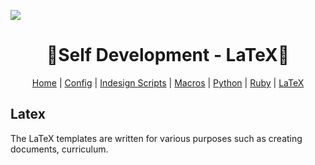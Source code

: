 ![][waves_top]

<div  align="center">
   <h1>🎴Self Development - LaTeX🎴</h1>

[Home][README_self_development] | [Config][README_config] | [Indesign Scripts][README_indesign_scripts] | [Macros][README_macros] | [Python][README_python] | [Ruby][README_ruby] | [LaTeX][README_tex]

</div>

## Latex

The LaTeX templates are written for various purposes such as creating documents, curriculum.

<!-- URLS -->

[README_self_development]: ../README.md
[README_indesign_scripts]: ../indesign_scripts/README.md
[README_macros]: ../macros/README.md
[README_config]: ../config/README.md
[README_python]: ../python/README.md
[README_ruby]: ../ruby/README.md
[README_tex]: README.md
[waves_top]: https://raw.githubusercontent.com/v-amorim/v-amorim/main/svg/Top.svg
